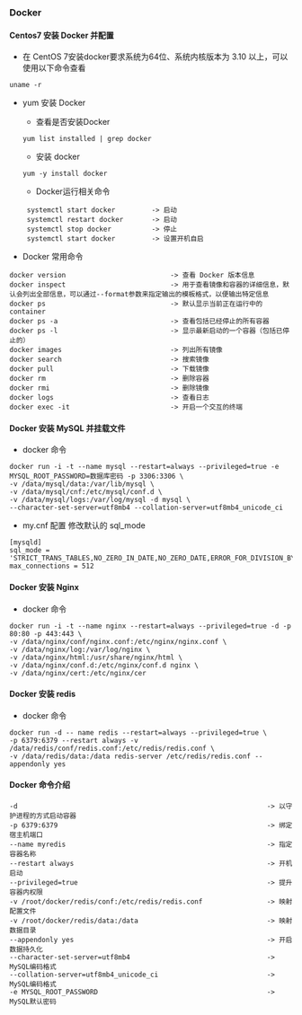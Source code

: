 ### Docker

#### Centos7 安装 Docker 并配置

- 在 CentOS 7安装docker要求系统为64位、系统内核版本为 3.10 以上，可以使用以下命令查看

```shell script
uname -r
```

- yum 安装 Docker

    - 查看是否安装Docker
     ```shell script
     yum list installed | grep docker
     ```
    - 安装 docker
     ```shell script
     yum -y install docker
     ```
    - Docker运行相关命令
    ```shell script
     systemctl start docker         -> 启动
     systemctl restart docker       -> 启动
     systemctl stop docker          -> 停止
     systemctl start docker         -> 设置开机自启
    ```

- Docker 常用命令
```docker
docker version                          -> 查看 Docker 版本信息
docker inspect                          -> 用于查看镜像和容器的详细信息，默认会列出全部信息，可以通过--format参数来指定输出的模板格式，以便输出特定信息
docker ps                               -> 默认显示当前正在运行中的container
docker ps -a                            -> 查看包括已经停止的所有容器
docker ps -l                            -> 显示最新启动的一个容器（包括已停止的）
docker images                           -> 列出所有镜像
docker search                           -> 搜索镜像
docker pull                             -> 下载镜像
docker rm                               -> 删除容器
docker rmi                              -> 删除镜像
docker logs                             -> 查看日志
docker exec -it                         -> 开启一个交互的终端
```




#### Docker 安装 MySQL 并挂载文件

- docker 命令

```
docker run -i -t --name mysql --restart=always --privileged=true -e MYSQL_ROOT_PASSWORD=数据库密码 -p 3306:3306 \ 
-v /data/mysql/data:/var/lib/mysql \
-v /data/mysql/cnf:/etc/mysql/conf.d \
-v /data/mysql/logs:/var/log/mysql -d mysql \
--character-set-server=utf8mb4 --collation-server=utf8mb4_unicode_ci
```


- my.cnf 配置 修改默认的 sql_mode

```
[mysqld]
sql_mode = 'STRICT_TRANS_TABLES,NO_ZERO_IN_DATE,NO_ZERO_DATE,ERROR_FOR_DIVISION_BY_ZERO,NO_ENGINE_SUBSTITUTION'
max_connections = 512
```

#### Docker 安装 Nginx  

- docker 命令

```
docker run -i -t --name nginx --restart=always --privileged=true -d -p 80:80 -p 443:443 \
-v /data/nginx/conf/nginx.conf:/etc/nginx/nginx.conf \
-v /data/nginx/log:/var/log/nginx \
-v /data/nginx/html:/usr/share/nginx/html \
-v /data/nginx/conf.d:/etc/nginx/conf.d nginx \
-v /data/nginx/cert:/etc/nginx/cer
```

#### Docker 安装 redis 

- docker 命令
```
docker run -d -- name redis --restart=always --privileged=true \
-p 6379:6379 --restart always -v /data/redis/conf/redis.conf:/etc/redis/redis.conf \
-v /data/redis/data:/data redis-server /etc/redis/redis.conf --appendonly yes
```

#### Docker 命令介绍
```textmate
-d                                                              -> 以守护进程的方式启动容器
-p 6379:6379                                                    -> 绑定宿主机端口
--name myredis                                                  -> 指定容器名称
--restart always                                                -> 开机启动
--privileged=true                                               -> 提升容器内权限
-v /root/docker/redis/conf:/etc/redis/redis.conf                -> 映射配置文件
-v /root/docker/redis/data:/data                                -> 映射数据目录
--appendonly yes                                                -> 开启数据持久化
--character-set-server=utf8mb4                                  -> MySQL编码格式
--collation-server=utf8mb4_unicode_ci                           -> MySQL编码格式
-e MYSQL_ROOT_PASSWORD                                          -> MySQL默认密码
```




